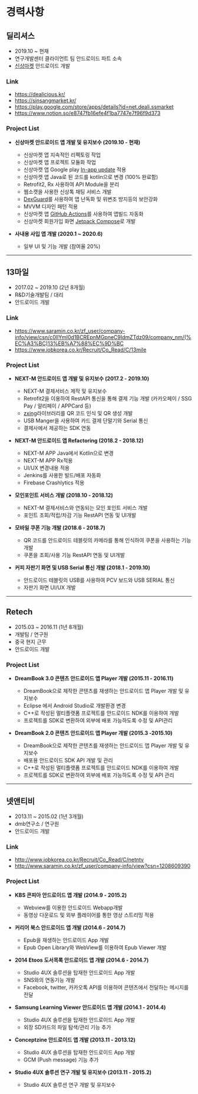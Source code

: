 # 경력사항

## 딜리셔스
- 2019.10 ~ 현재
- 연구개발센터 클라이언트 팀 안드로이드 파트 소속
- [신상마켓](https://play.google.com/store/apps/details?id=net.deali.ssmarket) 안드로이드 개발

### Link
- https://dealicious.kr/
- https://sinsangmarket.kr/
- https://play.google.com/store/apps/details?id=net.deali.ssmarket
- https://www.notion.so/e8747fb16efe4f1ba7747e7f96f9d373

### Project List
- __신상마켓 안드로이드 앱 개발 및 유지보수 (2019.10 - 현재)__
    + 신상마켓 앱 지속적인 리펙토링 작업
    + 신상마켓 앱 프로젝트 모듈화 작업
    + 신상마캣 앱 Google play [In-app update](https://developer.android.com/guide/playcore/in-app-updates) 적용
    + 신상마캣 앱 Java로 된 코드를 kotlin으로 변경 (100% 완료함)
    + Retrofit2, Rx 사용하여 API Module을 분리
    + 웹소캣을 사용한 신상톡 채팅 서비스 개발
    + [DexGuard](https://www.guardsquare.com/)를 사용하여 앱 난독화 및 위변조 방지등의 보안강화
    + MVVM 디자인 패턴 적용
    + 신상마켓 앱 [GitHub Actions](https://github.com/features/actions)를 사용하여 앱빌드 자동화
    + 신상마켓 회원가입 화면 [Jetpack Compose](https://developer.android.com/jetpack/compose)로 개발

- __사내용 사입 앱 개발 (2020.1 ~ 2020.6)__
    + 일부 UI 및 기능 개발 (참여율 20%)

-----

## 13마일
- 2017.02 ~ 2019.10 (2년 8개월)
- R&D기술개발팀 / 대리
- 안드로이드 개발

### Link
- https://www.saramin.co.kr/zf_user/company-info/view/csn/c0lIYmI0d1BCREpnMGpneC9IdmZTdz09/company_nm/(%EC%A3%BC)13%EB%A7%88%EC%9D%BC
- https://www.jobkorea.co.kr/Recruit/Co_Read/C/13mile

### Project List
- __NEXT-M 안드로이드 앱 개발 및 유지보수 (2017.2 - 2019.10)__
    + NEXT-M 결제서비스 제작 및 유지보수
    + Retrofit2을 이용하여 RestAPI 통신을 통해 결제 기능 개발 (카카오페이 / SSG Pay / 알리페이 / APPCard 등)
    + [zxing](https://github.com/zxing/zxing)라이브러리를 QR 코드 인식 및 QR 생성 개발
    + USB Manger을 사용하여 카드 결제 단말기와 Serial 통신
    + 결제사에서 제공하는 SDK 연동

- __NEXT-M 안드로이드 앱 Refactoring (2018.2 - 2018.12)__
    + NEXT-M APP Java에서 Kotlin으로 변경
    + NEXT-M APP Rx적용
    + UI/UX 변경내용 적용
    + Jenkins를 사용한 빌드/배포 자동화
    + Firebase Crashlytics 적용

- __모인포인트 서비스 개발 (2018.10 - 2018.12)__
    + NEXT-M 결제서비스와 연동되는 모인 포인트 서비스 개발 
    + 포인트 조회/적립/차감 기능 RestAPI 연동 및 UI개발
    
- __모바일 쿠폰 기능 개발 (2018.6 - 2018.7)__
    + QR 코드를 안드로이드 테블릿의 카메라를 통해 인식하여 쿠폰을 사용하는 기능 개발
    + 쿠폰을 조회/사용 기능 RestAPI 연동 및 UI개발

- __커피 자판기 화면 및 USB Serial 통신 개발 (2018.1 - 2019.10)__
    + 안드로이드 테블릿의 USB를 사용하여 PCV 보드와 USB SERIAL 통신
    + 자판기 화면 UI/UX 개발
    
-----
## Retech
- 2015.03 ~ 2016.11 (1년 8개월)
- 개발팀 / 연구원
- 중국 현지 근무
- 안드로이드 개발

### Project List
- __DreamBook 3.0 콘텐츠 안드로이드 앱 Player 개발 (2015.11 - 2016.11)__
    + DreamBook으로 제작한 콘텐츠를 재생하는 안드로이드 앱 Player 개발 및 유지보수
    + Eclipse 에서 Android Studio로 개발환경 변경
    + C++로 작성된 멀티플랫폼 프로젝트를 안드로이드 NDK를 이용하여 개발
    + 프로젝트를 SDK로 변환하여 외부에 배포 가능하도록 수정 및 API관리 

- __DreamBook 2.0 콘텐츠 안드로이드 앱 Player 개발 (2015.3 -2015.10)__
    + DreamBook으로 제작한 콘텐츠를 재생하는 안드로이드 앱 Player 개발 및 유지보수
    + 배포용 안드로이드 SDK API 개발 및 관리
    + C++로 작성된 멀티플랫폼 프로젝트를 안드로이드 NDK를 이용하여 개발
    + 프로젝트를 SDK로 변환하여 외부에 배포 가능하도록 수정 및 API 관리
    
-----    
## 넷앤티비
- 2013.11 ~ 2015.02 (1년 3개월)
- dmb연구소 / 연구원
- 안드로이드 개발

### Link
- http://www.jobkorea.co.kr/Recruit/Co_Read/C/netntv
- http://www.saramin.co.kr/zf_user/company-info/view?csn=1208609390

### Project List
- __KBS 콘피아 안드로이드 앱 개발 (2014.9 - 2015.2)__
    + Webview를 이용한 안드로이드 Webapp개발
    + 동영상 다운로드 및 외부 플레이어를 통한 영상 스트리밍 적용
    
- __커리어 북스 안드로이드 앱 개발 (2014.6 - 2014.7)__
    + Epub을 재생하는 안드로이드 App 개발
    + Epub Open Library와 WebView를 이용하여 Epub Viewer 개발
    
- __2014 Etoos 도서목록 안드로이드 앱 개발 (2014.6 - 2014.7)__
    + Studio 4UX 솔루션을 탑재한 안드로이드 App 개발
    + SNS와의 연동기능 개발
    + Facebook, twitter, 카카오톡 API를 이용하여 콘텐츠에서 전달하는 메시지를 전달
    
- __Samsung Learning Viewer 안드로이드 앱 개발 (2014.1 - 2014.4)__
    + Studio 4UX 솔루션을 탑재한 안드로이드 App 개발 
    + 외장 SD카드의 파일 탐색/관리 기능 추가
    
- __Conceptzine 안드로이드 앱 개발 (2013.11 - 2013.12)__
    + Studio 4UX 솔루션을 탑재한 안드로이드 App 개발
    + GCM (Push message) 기능 추가
    
- __Studio 4UX 솔루션 연구 개발 및 유지보수 (2013.11 - 2015.2)__
    + Studio 4UX 솔루션 연구 개발 및 유지보수

